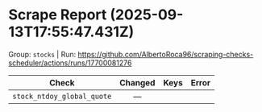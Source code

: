 # Scrape Report (2025-09-13T17:55:47.431Z)

Group: `stocks`  |  Run: https://github.com/AlbertoRoca96/scraping-checks-scheduler/actions/runs/17700081276

| Check | Changed | Keys | Error |
|---|:---:|:--|:--|
| `stock_ntdoy_global_quote` | — |  |  |
